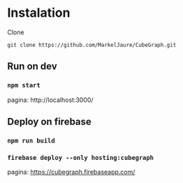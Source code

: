 # Instalation

Clone

`git clone https://github.com/MarkelJaure/CubeGraph.git`

## Run on dev

### `npm start`

pagina:
http://localhost:3000/

## Deploy on firebase

### `npm run build`

### `firebase deploy --only hosting:cubegraph`

pagina:
https://cubegraph.firebaseapp.com/
